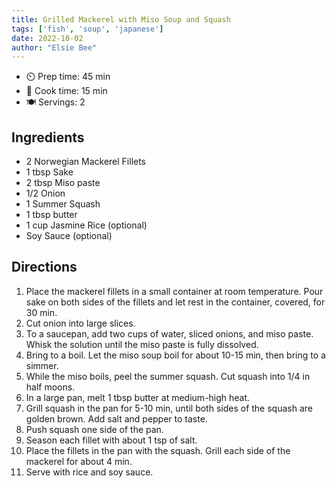 ```yaml
---
title: Grilled Mackerel with Miso Soup and Squash
tags: ['fish', 'soup', 'japanese']
date: 2022-10-02
author: "Elsie Bee"
---
```

- ⏲️ Prep time: 45 min
- 🍳 Cook time: 15 min
- 🍽️ Servings: 2

## Ingredients

- 2 Norwegian Mackerel Fillets
- 1 tbsp Sake
- 2 tbsp Miso paste
- 1/2 Onion
- 1 Summer Squash
- 1 tbsp butter
- 1 cup Jasmine Rice (optional)
- Soy Sauce (optional)

## Directions

1. Place the mackerel fillets in a small container at room temperature. Pour sake on both sides of the fillets and let rest in the container, covered, for 30 min.  
2. Cut onion into large slices.
3. To a saucepan, add two cups of water, sliced onions, and miso paste. Whisk the solution until the miso paste is fully dissolved. 
4. Bring to a boil. Let the miso soup boil for about 10-15 min, then bring to a simmer.  
5. While the miso boils, peel the summer squash. Cut squash into 1/4 in half moons. 
6. In a large pan, melt 1 tbsp butter at medium-high heat. 
7. Grill squash in the pan for 5-10 min, until both sides of the squash are golden brown. Add salt and pepper to taste.
8. Push squash one side of the pan. 
9. Season each fillet with about 1 tsp of salt.
10. Place the fillets in the pan with the squash. Grill each side of the mackerel for about 4 min. 
11. Serve with rice and soy sauce.    
